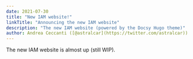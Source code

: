 ```yaml
---
date: 2021-07-30
title: "New IAM website!"
linkTitle: "Announcing the new IAM website"
description: "The new IAM website (powered by the Docsy Hugo theme)"
author: Andrea Ceccanti ([@astralcar](https://twitter.com/astralcar))
---
```


The new IAM website is almost up (still WIP).
